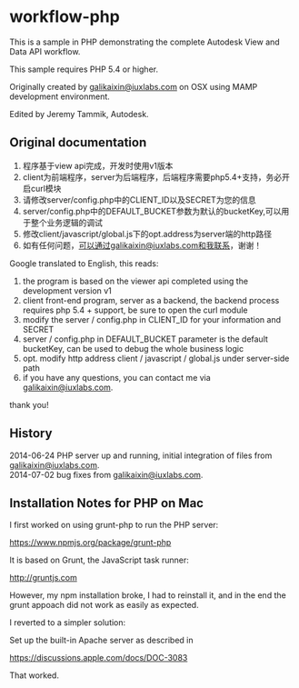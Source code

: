 workflow-php
============

This is a sample in PHP demonstrating the complete Autodesk View and Data API workflow.

This sample requires PHP 5.4 or higher.

Originally created by galikaixin@iuxlabs.com on OSX using MAMP development environment.

Edited by Jeremy Tammik, Autodesk.


Original documentation
----------------------

1. 程序基于view api完成，开发时使用v1版本
2. client为前端程序，server为后端程序，后端程序需要php5.4+支持，务必开启curl模块
3. 请修改server/config.php中的CLIENT_ID以及SECRET为您的信息
4. server/config.php中的DEFAULT_BUCKET参数为默认的bucketKey,可以用于整个业务逻辑的调试
5. 修改client/javascript/global.js下的opt.address为server端的http路径
6. 如有任何问题，可以通过galikaixin@iuxlabs.com和我联系，谢谢！

Google translated to English, this reads:

1. the program is based on the viewer api completed using the development version v1
2. client front-end program, server as a backend, the backend process requires php 5.4 + support, be sure to open the curl module
3. modify the server / config.php in CLIENT_ID for your information and SECRET
4. server / config.php in DEFAULT_BUCKET parameter is the default bucketKey, can be used to debug the whole business logic
5. opt. modify http address client / javascript / global.js under server-side path
6. if you have any questions, you can contact me via galikaixin@iuxlabs.com.

thank you!

History
-------

2014-06-24 PHP server up and running, initial integration of files from galikaixin@iuxlabs.com.  
2014-07-02 bug fixes from galikaixin@iuxlabs.com.


Installation Notes for PHP on Mac
---------------------------------

I first worked on using grunt-php to run the PHP server:

https://www.npmjs.org/package/grunt-php

It is based on Grunt, the JavaScript task runner:

http://gruntjs.com

However, my npm installation broke, I had to reinstall it, and in the end the grunt appoach did not work as easily as expected.

I reverted to a simpler solution:

Set up the built-in Apache server as described in

https://discussions.apple.com/docs/DOC-3083

That worked.
